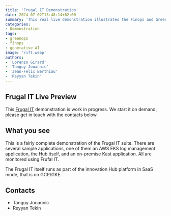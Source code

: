 ```yaml
---
title: 'Frugal IT Demonstration'
date: 2024-07-02T13:48:14+02:00
summary: 'This real live demonstration illustrates the Finops and Greenops monitoring of a sample AWS kubernetes application.'
categories: 
- Demonstration
tags:
- greenops
- finops
- generative AI
image: 'rift.webp'
authors: 
- 'Lorenzo Girard'
- 'Tanguy Jouannic'
- 'Jean-Felix Berthiau'
- 'Reyyan Tekin'
---
```


## Frugal IT Live Preview

This [Frugal IT](/building-blocks/frugal-it) demonstration is work in progress. 
We start it on demand, please get in touch with the contacts below. 

## What you see

This is a fairly complete demonstration of the Frugal IT suite. There are several 
sample applications, one of them an AWS EKS log management application, the Hub itself, and an on-premise
Kast application. All are monitored using Frufal IT.

The Frugal IT itself runs as part of the innovation Hub platform in SaaS mode, 
that is on GCP/GKE. 

## Contacts

- Tanguy Jouannic
- Reyyan Tekin



